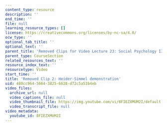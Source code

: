 ```yaml
---
content_type: resource
description: ''
end_time: ''
file: null
learning_resource_types: []
license: https://creativecommons.org/licenses/by-nc-sa/4.0/
ocw_type: ''
optional_tab_title: ''
optional_text: ''
parent_title: 'Removed Clips for Video Lecture 23: Social Psychology II'
parent_type: CourseSection
related_resources_text: ''
resource_index_text: ''
resourcetype: Video
start_time: ''
title: 'Removed Clip 2: Heider-Simmel demonstration'
uid: 480cc964-5664-3825-6628-d72c5a51b4eb
video_files:
  archive_url: null
  video_captions_file: null
  video_thumbnail_file: https://img.youtube.com/vi/8FIEZXMUM2I/default.jpg
  video_transcript_file: null
video_metadata:
  youtube_id: 8FIEZXMUM2I
---
```

